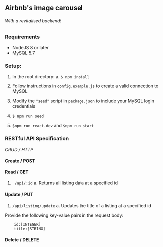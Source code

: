 ##  Airbnb's image carousel
###### With a revitalised backend!

### Requirements

- NodeJS 8 or later
- MySQL 5.7

### Setup:

1. In the root directory:
	a. ```$ npm install```

2. Follow instructions in ```config.example.js``` to create a valid connection to MySQL
3.  Modify the ```"seed"``` script in ```package.json``` to include your MySQL login credentials
4. ```$ npm run seed```
5. ```$npm run react-dev``` and ```$npm run start```

### RESTful API Specification
*CRUD / HTTP*

#### Create / POST

#### Read / GET

1. ``` /api/:id```
a. Returns all listing data at a specified id

#### Update / PUT

1. ``` /api/listing/update ```
a. Updates the title of a listing at a specified id

Provide the following key-value pairs in the request body:

```
	id:[INTEGER]
	title:[STRING]
```

#### Delete / DELETE

